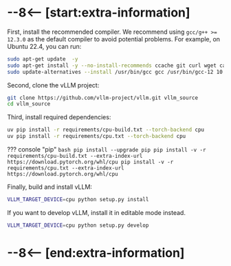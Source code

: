 # --8<-- [start:extra-information]

First, install the recommended compiler. We recommend using `gcc/g++ >= 12.3.0` as the default compiler to avoid potential problems. For example, on Ubuntu 22.4, you can run:

```bash
sudo apt-get update  -y
sudo apt-get install -y --no-install-recommends ccache git curl wget ca-certificates gcc-12 g++-12 libtcmalloc-minimal4 libnuma-dev ffmpeg libsm6 libxext6 libgl1 jq lsof
sudo update-alternatives --install /usr/bin/gcc gcc /usr/bin/gcc-12 10 --slave /usr/bin/g++ g++ /usr/bin/g++-12
```

Second, clone the vLLM project:

```bash
git clone https://github.com/vllm-project/vllm.git vllm_source
cd vllm_source
```

Third, install required dependencies:

```bash
uv pip install -r requirements/cpu-build.txt --torch-backend cpu
uv pip install -r requirements/cpu.txt --torch-backend cpu
```

??? console "pip"
    ```bash
    pip install --upgrade pip
    pip install -v -r requirements/cpu-build.txt --extra-index-url https://download.pytorch.org/whl/cpu
    pip install -v -r requirements/cpu.txt --extra-index-url https://download.pytorch.org/whl/cpu
    ```

Finally, build and install vLLM:

```bash
VLLM_TARGET_DEVICE=cpu python setup.py install
```

If you want to develop vLLM, install it in editable mode instead.

```bash
VLLM_TARGET_DEVICE=cpu python setup.py develop
```

# --8<-- [end:extra-information]
